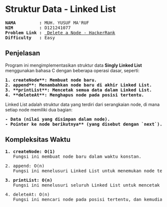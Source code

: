 # Struktur Data - Linked List

<pre>
<strong>NAMA         :</strong> MUH. YUSUF MA'RUF
<strong>NIM          :</strong> D121241077
<strong>Problem Link :</strong> <a href="https://www.hackerrank.com/challenges/queue-using-two-stacks/problem?isFullScreen=true"> Delete a Node - HackerRank</a>
<strong>Difficulty   :</strong> Easy
</pre>

## Penjelasan

Program ini mengimplementasikan struktur data **Singly Linked List** menggunakan bahasa C dengan beberapa operasi dasar, seperti:
<pre>
<strong>1. createNode**: Membuat node baru.</strong>
<strong>2. append**: Menambahkan node baru di akhir Linked List.</strong>
<strong>3. **printList**: Mencetak semua data dalam Linked List.</strong>
<strong>4. **deleteAt**: Menghapus node pada posisi tertentu.</strong>
</pre>
Linked List adalah struktur data yang terdiri dari serangkaian node, di mana setiap node memiliki dua bagian:
<pre>
<strong>- Data (nilai yang disimpan dalam node).</strong>
<strong>- Pointer ke node berikutnya** (yang disebut dengan `next`).</strong>
</pre>

## Kompleksitas Waktu
<pre>
<strong>1. createNode: O(1)</strong>
   Fungsi ini membuat node baru dalam waktu konstan.
</pre> 
<pre>
<string>2. append: O(n)</string> 
   Fungsi ini menelusuri Linked List untuk menemukan node terakhir sebelum menambahkan node baru.
</pre>
<pre>
<strong>3. printList: O(n)</strong> 
   Fungsi ini menelusuri seluruh Linked List untuk mencetak data.
</pre>
<pre>
<stroong>4. deleteAt: O(n)</stroong>  
   Fungsi ini mencari node pada posisi tertentu, dan kemudian menghapusnya. Pencarian posisi membutuhkan waktu O(n).
</pre>
